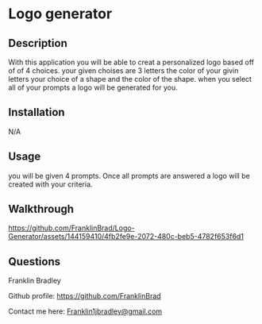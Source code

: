 # Logo generator

  ## Description
  
  With this application you will be able to creat a personalized logo based off of of 4 choices. your given choises  are  3 letters  the color of your givin letters your choice of a shape and the color of the shape. when you select all of your prompts a logo will be generated for you.
 
  ## Installation
 
  N/A
  
  ## Usage
 
  you will be given 4 prompts. Once all prompts are answered a logo will be created with your criteria.
  
  ## Walkthrough
  

https://github.com/FranklinBrad/Logo-Generator/assets/144159410/4fb2fe9e-2072-480c-beb5-4782f653f6d1


  ## Questions

  Franklin Bradley
  
  Github profile: https://github.com/FranklinBrad

  Contact me here: Franklin1jbradley@gmail.com
